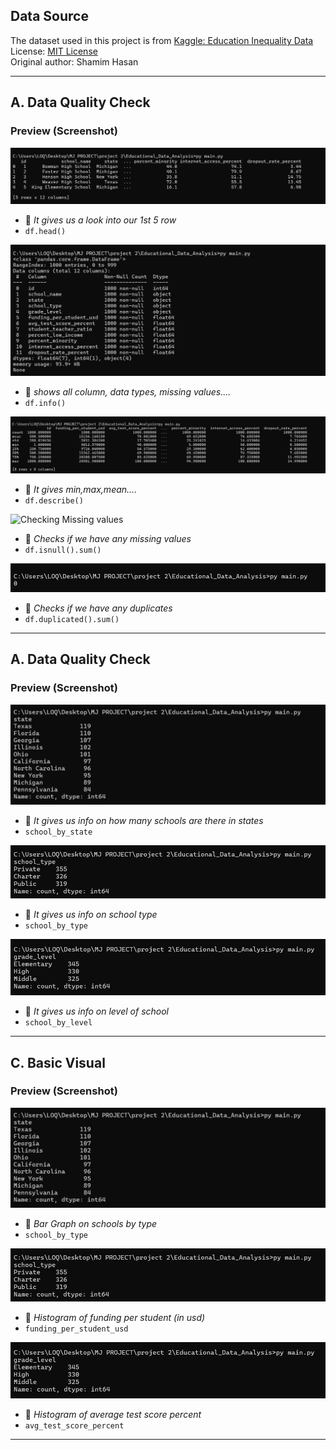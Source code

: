 ## Data Source

The dataset used in this project is from [Kaggle: Education Inequality Data](https://www.kaggle.com/datasets/shamimhasan8/education-inequality-data)  
License: [MIT License](https://opensource.org/licenses/MIT)  
Original author: Shamim Hasan

---
## A. Data Quality Check
### Preview (Screenshot)
![Data Head](images/head.png)
- 🔼 *It gives us a look into our 1st 5 row*
- `df.head()`

![Data info](images/info.png)
- 🔼 *shows all column, data types, missing values....*
- `df.info()`

![Describe](images/describe.png)
- 🔼 *It gives min,max,mean....*
- `df.describe()`

![Checking Missing values](images/isnull.png)
- 🔼 *Checks if we have any missing values*
- `df.isnull().sum()`

![Checking duplicate values](images/duplicate.png)
- 🔼 *Checks if we have any duplicates*
- `df.duplicated().sum()`
---

## A. Data Quality Check
### Preview (Screenshot)

![School by state](images/school_by_state.png)
- 🔼 *It gives us info on how many schools are there in states*
- `school_by_state`

![School by type](images/school_by_type.png)
- 🔼 *It gives us info on school type*
- `school_by_type`

![School by level](images/school_by_level.png)
- 🔼 *It gives us info on level of school*
- `school_by_level`
---

## C. Basic Visual
### Preview (Screenshot)
![Bar graph of schools by type](images/school_by_state.png)
- 🔼 *Bar Graph on schools by type*
- `school_by_type`

![Histogram of funding_per_student_usd](images/school_by_type.png)
- 🔼 *Histogram of funding per student (in usd)*
- `funding_per_student_usd`

![Histogram of avg_test_score_percent](images/school_by_level.png)
- 🔼 *Histogram of average test score percent*
- `avg_test_score_percent`
---